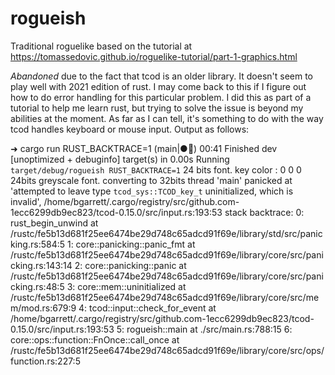 # rogueish
Traditional roguelike based on the tutorial at https://tomassedovic.github.io/roguelike-tutorial/part-1-graphics.html

*Abandoned* due to the fact that tcod is an older library. It doesn't seem to play well with 2021 edition of rust. I may come back to this if I figure out how to do error handling for this particular problem. I did this as part of a tutorial to help me learn rust, but trying to solve the issue is beyond my abilities at the moment. As far as I can tell, it's something to do with the way tcod handles keyboard or mouse input. Output as follows:

➜  cargo run RUST_BACKTRACE=1                                            (main|●💩) 00:41
    Finished dev [unoptimized + debuginfo] target(s) in 0.00s
     Running `target/debug/rogueish RUST_BACKTRACE=1`
24 bits font.
key color : 0 0 0
24bits greyscale font. converting to 32bits
thread 'main' panicked at 'attempted to leave type `tcod_sys::TCOD_key_t` uninitialized, which is invalid', /home/bgarrett/.cargo/registry/src/github.com-1ecc6299db9ec823/tcod-0.15.0/src/input.rs:193:53
stack backtrace:
   0: rust_begin_unwind
             at /rustc/fe5b13d681f25ee6474be29d748c65adcd91f69e/library/std/src/panicking.rs:584:5
   1: core::panicking::panic_fmt
             at /rustc/fe5b13d681f25ee6474be29d748c65adcd91f69e/library/core/src/panicking.rs:143:14
   2: core::panicking::panic
             at /rustc/fe5b13d681f25ee6474be29d748c65adcd91f69e/library/core/src/panicking.rs:48:5
   3: core::mem::uninitialized
             at /rustc/fe5b13d681f25ee6474be29d748c65adcd91f69e/library/core/src/mem/mod.rs:679:9
   4: tcod::input::check_for_event
             at /home/bgarrett/.cargo/registry/src/github.com-1ecc6299db9ec823/tcod-0.15.0/src/input.rs:193:53
   5: rogueish::main
             at ./src/main.rs:788:15
   6: core::ops::function::FnOnce::call_once
             at /rustc/fe5b13d681f25ee6474be29d748c65adcd91f69e/library/core/src/ops/function.rs:227:5

